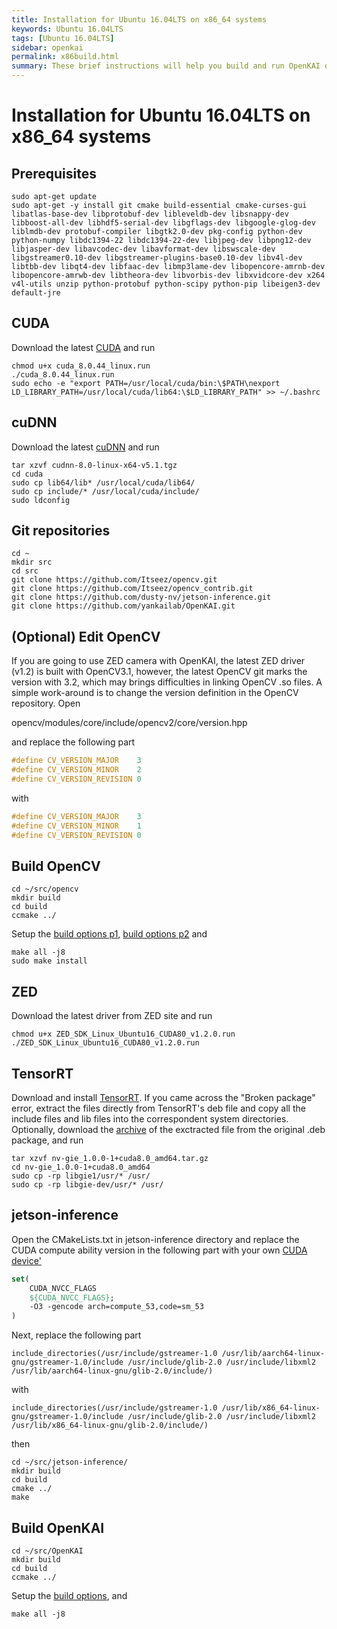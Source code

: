 ```yaml
---
title: Installation for Ubuntu 16.04LTS on x86_64 systems
keywords: Ubuntu 16.04LTS
tags: [Ubuntu 16.04LTS]
sidebar: openkai
permalink: x86build.html
summary: These brief instructions will help you build and run OpenKAI on Ubuntu 16.04LTS on x86_64 systems
---
```

# Installation for Ubuntu 16.04LTS on x86_64 systems

## Prerequisites

```Shell
sudo apt-get update
sudo apt-get -y install git cmake build-essential cmake-curses-gui libatlas-base-dev libprotobuf-dev libleveldb-dev libsnappy-dev libboost-all-dev libhdf5-serial-dev libgflags-dev libgoogle-glog-dev liblmdb-dev protobuf-compiler libgtk2.0-dev pkg-config python-dev python-numpy libdc1394-22 libdc1394-22-dev libjpeg-dev libpng12-dev libjasper-dev libavcodec-dev libavformat-dev libswscale-dev libgstreamer0.10-dev libgstreamer-plugins-base0.10-dev libv4l-dev libtbb-dev libqt4-dev libfaac-dev libmp3lame-dev libopencore-amrnb-dev libopencore-amrwb-dev libtheora-dev libvorbis-dev libxvidcore-dev x264 v4l-utils unzip python-protobuf python-scipy python-pip libeigen3-dev default-jre
```

## CUDA
Download the latest [CUDA](https://developer.nvidia.com/cuda-downloads) and run

```Shell
chmod u+x cuda_8.0.44_linux.run
./cuda_8.0.44_linux.run
sudo echo -e "export PATH=/usr/local/cuda/bin:\$PATH\nexport LD_LIBRARY_PATH=/usr/local/cuda/lib64:\$LD_LIBRARY_PATH" >> ~/.bashrc
```

## cuDNN
Download the latest [cuDNN](https://developer.nvidia.com/cudnn) and run

```Shell
tar xzvf cudnn-8.0-linux-x64-v5.1.tgz
cd cuda
sudo cp lib64/lib* /usr/local/cuda/lib64/
sudo cp include/* /usr/local/cuda/include/
sudo ldconfig
```

## Git repositories

```Shell
cd ~
mkdir src
cd src
git clone https://github.com/Itseez/opencv.git
git clone https://github.com/Itseez/opencv_contrib.git
git clone https://github.com/dusty-nv/jetson-inference.git
git clone https://github.com/yankailab/OpenKAI.git
```

## (Optional) Edit OpenCV
If you are going to use ZED camera with OpenKAI, the latest ZED driver (v1.2) is built with OpenCV3.1, however, the latest OpenCV git marks the version with 3.2, which may brings difficulties in linking OpenCV .so files. A simple work-around is to change the version definition in the OpenCV repository. Open

opencv/modules/core/include/opencv2/core/version.hpp

and replace the following part

```cxx
#define CV_VERSION_MAJOR    3
#define CV_VERSION_MINOR    2
#define CV_VERSION_REVISION 0
```

with

```cxx
#define CV_VERSION_MAJOR    3
#define CV_VERSION_MINOR    1
#define CV_VERSION_REVISION 0
```

## Build OpenCV

```Shell
cd ~/src/opencv
mkdir build
cd build
ccmake ../
```
Setup the [build options p1](https://github.com/yankailab/OpenKAI/raw/master/doc/x86_64/Ubuntu/img/OpenCV_ccmake_1.png), [build options p2](https://github.com/yankailab/OpenKAI/raw/master/doc/x86_64/Ubuntu/img/OpenCV_ccmake_2.png) and

```Shell
make all -j8
sudo make install
```

## ZED
Download the latest driver from ZED site and run

```Shell
chmod u+x ZED_SDK_Linux_Ubuntu16_CUDA80_v1.2.0.run
./ZED_SDK_Linux_Ubuntu16_CUDA80_v1.2.0.run
```

## TensorRT
Download and install [TensorRT](https://developer.nvidia.com/tensorrt). If you came across the "Broken package" error, extract the files directly from TensorRT's deb file and copy all the include files and lib files into the correspondent system directories. Optionally, download the [archive]() of the exctracted file from the original .deb package, and run

```Shell
tar xzvf nv-gie_1.0.0-1+cuda8.0_amd64.tar.gz
cd nv-gie_1.0.0-1+cuda8.0_amd64
sudo cp -rp libgie1/usr/* /usr/
sudo cp -rp libgie-dev/usr/* /usr/
```

## jetson-inference
Open the CMakeLists.txt in jetson-inference directory and replace the CUDA compute ability version in the following part with your own [CUDA device'](https://en.wikipedia.org/wiki/CUDA#GPUs_supported)

```cmake
set(
	CUDA_NVCC_FLAGS
	${CUDA_NVCC_FLAGS}; 
    -O3 -gencode arch=compute_53,code=sm_53
)
```

Next, replace the following part

```Shell
include_directories(/usr/include/gstreamer-1.0 /usr/lib/aarch64-linux-gnu/gstreamer-1.0/include /usr/include/glib-2.0 /usr/include/libxml2 /usr/lib/aarch64-linux-gnu/glib-2.0/include/)
```

with

```Shell
include_directories(/usr/include/gstreamer-1.0 /usr/lib/x86_64-linux-gnu/gstreamer-1.0/include /usr/include/glib-2.0 /usr/include/libxml2 /usr/lib/x86_64-linux-gnu/glib-2.0/include/)
```

then

```Shell
cd ~/src/jetson-inference/
mkdir build
cd build
cmake ../
make
```

## Build OpenKAI

```Shell
cd ~/src/OpenKAI
mkdir build
cd build
ccmake ../
```
Setup the [build options](https://github.com/yankailab/OpenKAI/raw/master/doc/x86_64/Ubuntu/img/OpenKAI_ccmake.png), and

```Shell
make all -j8
```
